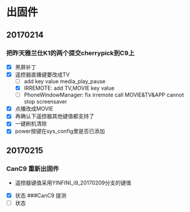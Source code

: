 # 出固件

## 20170214

###  把昨天雅兰仕K1的两个提交cherrypick到C9上
- [x] 黑屏补丁  
- [x] 遥控器直播键要改成TV  
	- [ ] add key value media_play_pause
	- [x] IRREMOTE: add TV,MOVIE key value
	- [ ] PhoneWindowManager: fix irremote call MOVIE&TV&APP cannot stop screensaver
- [x] 点播改成MOVIE  
- [x] 再确认下遥控器其他键值都支持了  
- [x] 一键刷机清除  
- [x] power按键在sys_config里是否已添加  

## 20170215
### CanC9 重新出固件
- 遥控器键值采用YINFINI_i9_20170209分支的键值
- [x] 状态
###CanC9 提测
- [ ] 状态
